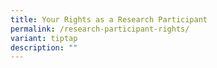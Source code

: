```yaml
---
title: Your Rights as a Research Participant
permalink: /research-participant-rights/
variant: tiptap
description: ""
---
```

